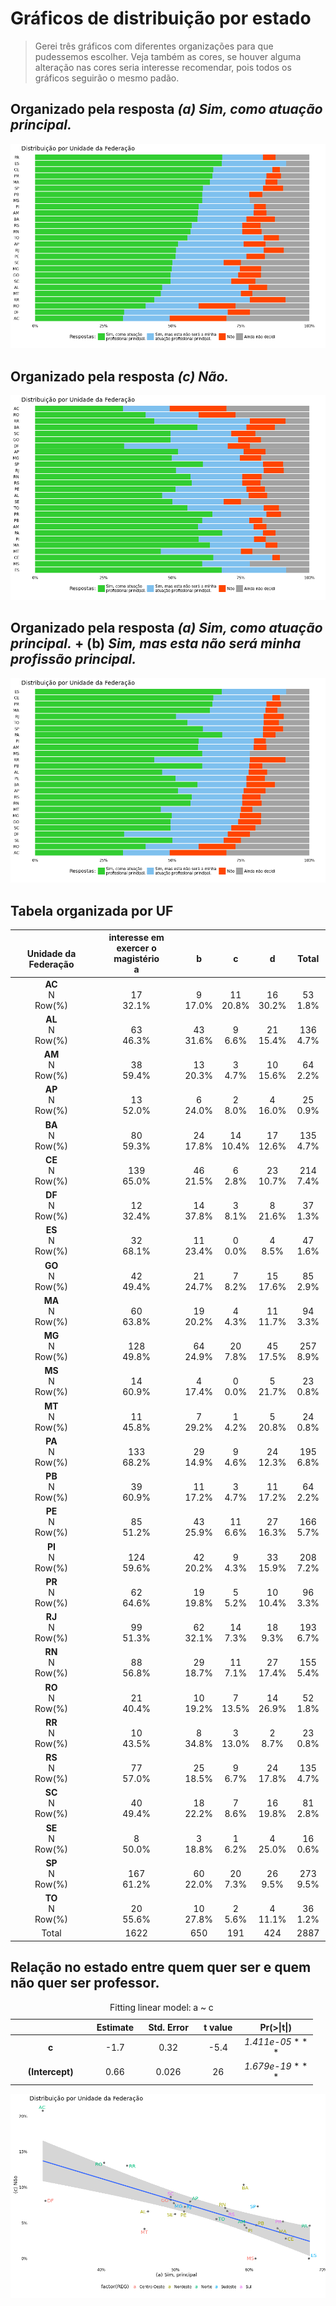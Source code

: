 Gráficos de distribuição por estado
================

> Gerei três gráficos com diferentes organizações para que pudessemos escolher. Veja também as cores, se houver alguma alteração nas cores seria interesse recomendar, pois todos os gráficos seguirão o mesmo padão.

Organizado pela resposta *(a) Sim, como atuação principal.*
-----------------------------------------------------------

![](plot_uf_files/figure-markdown_github/p1-1.png)<!-- -->

Organizado pela resposta *(c) Não.*
-----------------------------------

![](plot_uf_files/figure-markdown_github/p2-1.png)<!-- -->

Organizado pela resposta *(a) Sim, como atuação principal.* + (b) *Sim, mas esta não será minha profissão principal.*
---------------------------------------------------------------------------------------------------------------------

![](plot_uf_files/figure-markdown_github/p3-1.png)<!-- -->

Tabela organizada por UF
------------------------

<table>
<colgroup>
<col width="26%" />
<col width="28%" />
<col width="11%" />
<col width="11%" />
<col width="11%" />
<col width="11%" />
</colgroup>
<thead>
<tr class="header">
<th align="center"> <br />
Unidade da Federação</th>
<th align="center">interesse em exercer o magistério<br />
a</th>
<th align="center"> <br />
b</th>
<th align="center"> <br />
c</th>
<th align="center"> <br />
d</th>
<th align="center"> <br />
Total</th>
</tr>
</thead>
<tbody>
<tr class="odd">
<td align="center"><strong>AC</strong><br />
N<br />
Row(%)</td>
<td align="center"> <br />
17<br />
32.1%</td>
<td align="center"> <br />
9<br />
17.0%</td>
<td align="center"> <br />
11<br />
20.8%</td>
<td align="center"> <br />
16<br />
30.2%</td>
<td align="center"> <br />
53<br />
1.8%</td>
</tr>
<tr class="even">
<td align="center"><strong>AL</strong><br />
N<br />
Row(%)</td>
<td align="center"> <br />
63<br />
46.3%</td>
<td align="center"> <br />
43<br />
31.6%</td>
<td align="center"> <br />
9<br />
6.6%</td>
<td align="center"> <br />
21<br />
15.4%</td>
<td align="center"> <br />
136<br />
4.7%</td>
</tr>
<tr class="odd">
<td align="center"><strong>AM</strong><br />
N<br />
Row(%)</td>
<td align="center"> <br />
38<br />
59.4%</td>
<td align="center"> <br />
13<br />
20.3%</td>
<td align="center"> <br />
3<br />
4.7%</td>
<td align="center"> <br />
10<br />
15.6%</td>
<td align="center"> <br />
64<br />
2.2%</td>
</tr>
<tr class="even">
<td align="center"><strong>AP</strong><br />
N<br />
Row(%)</td>
<td align="center"> <br />
13<br />
52.0%</td>
<td align="center"> <br />
6<br />
24.0%</td>
<td align="center"> <br />
2<br />
8.0%</td>
<td align="center"> <br />
4<br />
16.0%</td>
<td align="center"> <br />
25<br />
0.9%</td>
</tr>
<tr class="odd">
<td align="center"><strong>BA</strong><br />
N<br />
Row(%)</td>
<td align="center"> <br />
80<br />
59.3%</td>
<td align="center"> <br />
24<br />
17.8%</td>
<td align="center"> <br />
14<br />
10.4%</td>
<td align="center"> <br />
17<br />
12.6%</td>
<td align="center"> <br />
135<br />
4.7%</td>
</tr>
<tr class="even">
<td align="center"><strong>CE</strong><br />
N<br />
Row(%)</td>
<td align="center"> <br />
139<br />
65.0%</td>
<td align="center"> <br />
46<br />
21.5%</td>
<td align="center"> <br />
6<br />
2.8%</td>
<td align="center"> <br />
23<br />
10.7%</td>
<td align="center"> <br />
214<br />
7.4%</td>
</tr>
<tr class="odd">
<td align="center"><strong>DF</strong><br />
N<br />
Row(%)</td>
<td align="center"> <br />
12<br />
32.4%</td>
<td align="center"> <br />
14<br />
37.8%</td>
<td align="center"> <br />
3<br />
8.1%</td>
<td align="center"> <br />
8<br />
21.6%</td>
<td align="center"> <br />
37<br />
1.3%</td>
</tr>
<tr class="even">
<td align="center"><strong>ES</strong><br />
N<br />
Row(%)</td>
<td align="center"> <br />
32<br />
68.1%</td>
<td align="center"> <br />
11<br />
23.4%</td>
<td align="center"> <br />
0<br />
0.0%</td>
<td align="center"> <br />
4<br />
8.5%</td>
<td align="center"> <br />
47<br />
1.6%</td>
</tr>
<tr class="odd">
<td align="center"><strong>GO</strong><br />
N<br />
Row(%)</td>
<td align="center"> <br />
42<br />
49.4%</td>
<td align="center"> <br />
21<br />
24.7%</td>
<td align="center"> <br />
7<br />
8.2%</td>
<td align="center"> <br />
15<br />
17.6%</td>
<td align="center"> <br />
85<br />
2.9%</td>
</tr>
<tr class="even">
<td align="center"><strong>MA</strong><br />
N<br />
Row(%)</td>
<td align="center"> <br />
60<br />
63.8%</td>
<td align="center"> <br />
19<br />
20.2%</td>
<td align="center"> <br />
4<br />
4.3%</td>
<td align="center"> <br />
11<br />
11.7%</td>
<td align="center"> <br />
94<br />
3.3%</td>
</tr>
<tr class="odd">
<td align="center"><strong>MG</strong><br />
N<br />
Row(%)</td>
<td align="center"> <br />
128<br />
49.8%</td>
<td align="center"> <br />
64<br />
24.9%</td>
<td align="center"> <br />
20<br />
7.8%</td>
<td align="center"> <br />
45<br />
17.5%</td>
<td align="center"> <br />
257<br />
8.9%</td>
</tr>
<tr class="even">
<td align="center"><strong>MS</strong><br />
N<br />
Row(%)</td>
<td align="center"> <br />
14<br />
60.9%</td>
<td align="center"> <br />
4<br />
17.4%</td>
<td align="center"> <br />
0<br />
0.0%</td>
<td align="center"> <br />
5<br />
21.7%</td>
<td align="center"> <br />
23<br />
0.8%</td>
</tr>
<tr class="odd">
<td align="center"><strong>MT</strong><br />
N<br />
Row(%)</td>
<td align="center"> <br />
11<br />
45.8%</td>
<td align="center"> <br />
7<br />
29.2%</td>
<td align="center"> <br />
1<br />
4.2%</td>
<td align="center"> <br />
5<br />
20.8%</td>
<td align="center"> <br />
24<br />
0.8%</td>
</tr>
<tr class="even">
<td align="center"><strong>PA</strong><br />
N<br />
Row(%)</td>
<td align="center"> <br />
133<br />
68.2%</td>
<td align="center"> <br />
29<br />
14.9%</td>
<td align="center"> <br />
9<br />
4.6%</td>
<td align="center"> <br />
24<br />
12.3%</td>
<td align="center"> <br />
195<br />
6.8%</td>
</tr>
<tr class="odd">
<td align="center"><strong>PB</strong><br />
N<br />
Row(%)</td>
<td align="center"> <br />
39<br />
60.9%</td>
<td align="center"> <br />
11<br />
17.2%</td>
<td align="center"> <br />
3<br />
4.7%</td>
<td align="center"> <br />
11<br />
17.2%</td>
<td align="center"> <br />
64<br />
2.2%</td>
</tr>
<tr class="even">
<td align="center"><strong>PE</strong><br />
N<br />
Row(%)</td>
<td align="center"> <br />
85<br />
51.2%</td>
<td align="center"> <br />
43<br />
25.9%</td>
<td align="center"> <br />
11<br />
6.6%</td>
<td align="center"> <br />
27<br />
16.3%</td>
<td align="center"> <br />
166<br />
5.7%</td>
</tr>
<tr class="odd">
<td align="center"><strong>PI</strong><br />
N<br />
Row(%)</td>
<td align="center"> <br />
124<br />
59.6%</td>
<td align="center"> <br />
42<br />
20.2%</td>
<td align="center"> <br />
9<br />
4.3%</td>
<td align="center"> <br />
33<br />
15.9%</td>
<td align="center"> <br />
208<br />
7.2%</td>
</tr>
<tr class="even">
<td align="center"><strong>PR</strong><br />
N<br />
Row(%)</td>
<td align="center"> <br />
62<br />
64.6%</td>
<td align="center"> <br />
19<br />
19.8%</td>
<td align="center"> <br />
5<br />
5.2%</td>
<td align="center"> <br />
10<br />
10.4%</td>
<td align="center"> <br />
96<br />
3.3%</td>
</tr>
<tr class="odd">
<td align="center"><strong>RJ</strong><br />
N<br />
Row(%)</td>
<td align="center"> <br />
99<br />
51.3%</td>
<td align="center"> <br />
62<br />
32.1%</td>
<td align="center"> <br />
14<br />
7.3%</td>
<td align="center"> <br />
18<br />
9.3%</td>
<td align="center"> <br />
193<br />
6.7%</td>
</tr>
<tr class="even">
<td align="center"><strong>RN</strong><br />
N<br />
Row(%)</td>
<td align="center"> <br />
88<br />
56.8%</td>
<td align="center"> <br />
29<br />
18.7%</td>
<td align="center"> <br />
11<br />
7.1%</td>
<td align="center"> <br />
27<br />
17.4%</td>
<td align="center"> <br />
155<br />
5.4%</td>
</tr>
<tr class="odd">
<td align="center"><strong>RO</strong><br />
N<br />
Row(%)</td>
<td align="center"> <br />
21<br />
40.4%</td>
<td align="center"> <br />
10<br />
19.2%</td>
<td align="center"> <br />
7<br />
13.5%</td>
<td align="center"> <br />
14<br />
26.9%</td>
<td align="center"> <br />
52<br />
1.8%</td>
</tr>
<tr class="even">
<td align="center"><strong>RR</strong><br />
N<br />
Row(%)</td>
<td align="center"> <br />
10<br />
43.5%</td>
<td align="center"> <br />
8<br />
34.8%</td>
<td align="center"> <br />
3<br />
13.0%</td>
<td align="center"> <br />
2<br />
8.7%</td>
<td align="center"> <br />
23<br />
0.8%</td>
</tr>
<tr class="odd">
<td align="center"><strong>RS</strong><br />
N<br />
Row(%)</td>
<td align="center"> <br />
77<br />
57.0%</td>
<td align="center"> <br />
25<br />
18.5%</td>
<td align="center"> <br />
9<br />
6.7%</td>
<td align="center"> <br />
24<br />
17.8%</td>
<td align="center"> <br />
135<br />
4.7%</td>
</tr>
<tr class="even">
<td align="center"><strong>SC</strong><br />
N<br />
Row(%)</td>
<td align="center"> <br />
40<br />
49.4%</td>
<td align="center"> <br />
18<br />
22.2%</td>
<td align="center"> <br />
7<br />
8.6%</td>
<td align="center"> <br />
16<br />
19.8%</td>
<td align="center"> <br />
81<br />
2.8%</td>
</tr>
<tr class="odd">
<td align="center"><strong>SE</strong><br />
N<br />
Row(%)</td>
<td align="center"> <br />
8<br />
50.0%</td>
<td align="center"> <br />
3<br />
18.8%</td>
<td align="center"> <br />
1<br />
6.2%</td>
<td align="center"> <br />
4<br />
25.0%</td>
<td align="center"> <br />
16<br />
0.6%</td>
</tr>
<tr class="even">
<td align="center"><strong>SP</strong><br />
N<br />
Row(%)</td>
<td align="center"> <br />
167<br />
61.2%</td>
<td align="center"> <br />
60<br />
22.0%</td>
<td align="center"> <br />
20<br />
7.3%</td>
<td align="center"> <br />
26<br />
9.5%</td>
<td align="center"> <br />
273<br />
9.5%</td>
</tr>
<tr class="odd">
<td align="center"><strong>TO</strong><br />
N<br />
Row(%)</td>
<td align="center"> <br />
20<br />
55.6%</td>
<td align="center"> <br />
10<br />
27.8%</td>
<td align="center"> <br />
2<br />
5.6%</td>
<td align="center"> <br />
4<br />
11.1%</td>
<td align="center"> <br />
36<br />
1.2%</td>
</tr>
<tr class="even">
<td align="center">Total</td>
<td align="center">1622</td>
<td align="center">650</td>
<td align="center">191</td>
<td align="center">424</td>
<td align="center">2887</td>
</tr>
</tbody>
</table>

Relação no estado entre quem quer ser e quem não quer ser professor.
--------------------------------------------------------------------

<table style="width:96%;">
<caption>Fitting linear model: a ~ c</caption>
<colgroup>
<col width="25%" />
<col width="15%" />
<col width="18%" />
<col width="13%" />
<col width="23%" />
</colgroup>
<thead>
<tr class="header">
<th align="center"> </th>
<th align="center">Estimate</th>
<th align="center">Std. Error</th>
<th align="center">t value</th>
<th align="center">Pr(&gt;|t|)</th>
</tr>
</thead>
<tbody>
<tr class="odd">
<td align="center"><strong>c</strong></td>
<td align="center">-1.7</td>
<td align="center">0.32</td>
<td align="center">-5.4</td>
<td align="center"><em>1.411e-05</em> * * *</td>
</tr>
<tr class="even">
<td align="center"><strong>(Intercept)</strong></td>
<td align="center">0.66</td>
<td align="center">0.026</td>
<td align="center">26</td>
<td align="center"><em>1.679e-19</em> * * *</td>
</tr>
</tbody>
</table>

![](plot_uf_files/figure-markdown_github/lm-1.png)<!-- -->
